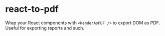 # react-to-pdf
Wrap your React components with `<RenderAsPDF />` to export DOM as PDF. Useful for exporting reports and such.

